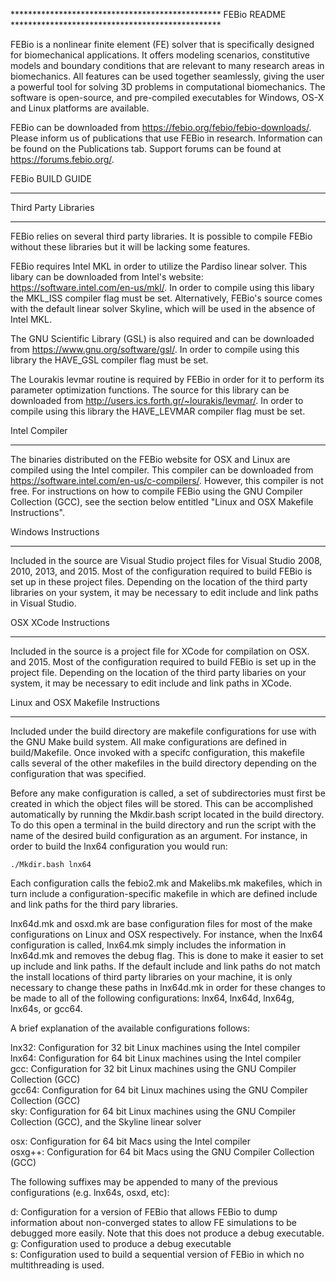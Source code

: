 ************************************************ FEBio README ************************************************

FEBio is a nonlinear finite element (FE) solver that is specifically designed for biomechanical applications. It offers modeling scenarios, constitutive models and boundary conditions that are relevant to many research areas in biomechanics. All features can be used together seamlessly, giving the user a powerful tool for solving 3D problems in computational biomechanics. The software is open-source, and pre-compiled executables for Windows, OS-X and Linux platforms are available.

FEBio can be downloaded from https://febio.org/febio/febio-downloads/.  Please inform us of publications that use FEBio in research.  Information can be found on the Publications tab.  Support forums can be found at https://forums.febio.org/.


FEBio BUILD GUIDE
*****************

Third Party Libraries
*********************

FEBio relies on several third party libraries. It is possible to compile FEBio without these libraries but it will be lacking some features. 

FEBio requires Intel MKL in order to utilize the Pardiso linear solver. This libary can be downloaded from Intel's website: https://software.intel.com/en-us/mkl/. In order to compile using this libary the MKL_ISS compiler flag must be set. Alternatively, FEBio's source comes with the default linear solver Skyline, which will be used in the absence of Intel MKL. 

The GNU Scientific Library (GSL) is also required and can be downloaded from https://www.gnu.org/software/gsl/. In order to compile using this library the HAVE_GSL compiler flag must be set. 

The Lourakis levmar routine is required by FEBio in order for it to perform its parameter optimization functions. The source for this library can be downloaded from http://users.ics.forth.gr/~lourakis/levmar/. In order to compile using this library the HAVE_LEVMAR compiler flag must be set.

Intel Compiler
**************

The binaries distributed on the FEBio website for OSX and Linux are compiled using the Intel compiler. This compiler can be downloaded from https://software.intel.com/en-us/c-compilers/. However, this compiler is not free. For instructions on how to compile FEBio using the GNU Compiler Collection (GCC), see the section below entitled "Linux and OSX Makefile Instructions".

Windows Instructions
********************

Included in the source are Visual Studio project files for Visual Studio 2008, 2010, 2013, and 2015. Most of the configuration required to build FEBio is set up in these project files. Depending on the location of the third party libraries on your system, it may be necessary to edit include and link paths in Visual Studio. 

OSX XCode Instructions
**********************

Included in the source is a project file for XCode for compilation on OSX. and 2015. Most of the configuration required to build FEBio is set up in the project file. Depending on the location of the third party libaries on your system, it may be necessary to edit include and link paths in XCode. 

Linux and OSX Makefile Instructions
***********************************
Included under the build directory are makefile configurations for use with the GNU Make build system. All make configurations are defined in build/Makefile. Once invoked with a specifc configuration, this makefile calls several of the other makefiles in the build directory depending on the configuration that was specified. 

Before any make configuration is called, a set of subdirectories must first be created in which the object files will be stored. This can be accomplished automatically by running the Mkdir.bash script located in the build directory. To do this open a terminal in the build directory and run the script with the name of the desired build configuration as an argument. For instance, in order to build the lnx64 configuration you would run:

	./Mkdir.bash lnx64

Each configuration calls the febio2.mk and Makelibs.mk makefiles, which in turn include a configuration-specific makefile in which are defined include and link paths for the third pary libraries. 

lnx64d.mk and osxd.mk are base configuration files for most of the make configurations on Linux and OSX respectively. For instance, when the lnx64 configuration is called, lnx64.mk simply includes the information in lnx64d.mk and removes the debug flag. This is done to make it easier to set up include and link paths. If the default include and link paths do not match the install locations of third party libraries on your machine, it  is only necessary to change these paths in lnx64d.mk in order for these changes to be made to all of the following configurations: lnx64, lnx64d, lnx64g, lnx64s, or gcc64.

A brief explanation of the available configurations follows:

lnx32:	Configuration for 32 bit Linux machines using the Intel compiler  
lnx64:	Configuration for 64 bit Linux machines using the Intel compiler  
gcc:	Configuration for 32 bit Linux machines using the GNU Compiler Collection (GCC)  
gcc64:	Configuration for 64 bit Linux machines using the GNU Compiler Collection (GCC)  
sky:	Configuration for 64 bit Linux machines using the GNU Compiler Collection (GCC), and the Skyline linear solver  

osx:	Configuration for 64 bit Macs using the Intel compiler  
osxg++:	Configuration for 64 bit Macs using the GNU Compiler Collection (GCC)  

The following suffixes may be appended to many of the previous configurations (e.g. lnx64s, osxd, etc):

d:	Configuration for a version of FEBio that allows FEBio to dump information about non-converged states to allow FE simulations to be debugged more easily. Note that this does not produce a debug executable.  
g:	Configuration used to produce a debug executable  
s:	Configuration used to build a sequential version of FEBio in which no multithreading is used.   
